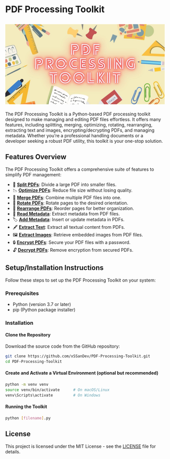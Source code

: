 # PDF Processing Toolkit

## ![PDF](PDF-Processing-Toolkit/banner/PDF%20Processing%20Toolkit.jpg)

The PDF Processing Toolkit is a Python-based PDF processing toolkit designed to make managing and editing PDF files effortless. It offers many features, including splitting, merging, optimizing, rotating, rearranging, extracting text and images, encrypting/decrypting PDFs, and managing metadata. Whether you’re a professional handling documents or a developer seeking a robust PDF utility, this toolkit is your one-stop solution.

## Features Overview

The PDF Processing Toolkit offers a comprehensive suite of features to simplify PDF management:

- 📄 [**Split PDFs**](src/Split_PDFs.py): Divide a large PDF into smaller files.
- 📉 [**Optimize PDFs**](src/Optimize_PDFs.py): Reduce file size without losing quality.
- 📑 [**Merge PDFs**](src/Merge_PDFs.py): Combine multiple PDF files into one.
- 🔄 [**Rotate PDFs**](src/Rotate_PDFs.py): Rotate pages to the desired orientation.
- 🔀 [**Rearrange PDFs**](src/Rearrange_PDFs.py): Reorder pages for better organization.
- 📝 [**Read Metadata**](src/Read_Metadata.py): Extract metadata from PDF files.
- 🏷️ [**Add Metadata**](src/Add_Metadata.py): Insert or update metadata in PDFs.
- 🖋️ [**Extract Text**](src/Extract_Text.py): Extract all textual content from PDFs.
- 🖼️ [**Extract Images**](src/Extract_Images.py): Retrieve embedded images from PDF files.
- 🔒 [**Encrypt PDFs**](src/Encrypt_PDFs.py): Secure your PDF files with a password.
- 🔓 [**Decrypt PDFs**](src/Decrypt_PDFs.py): Remove encryption from secured PDFs.

## Setup/Installation Instructions

Follow these steps to set up the PDF Processing Toolkit on your system:

### Prerequisites

- Python (version 3.7 or later)
- pip (Python package installer)

### Installation

#### Clone the Repository

Download the source code from the GitHub repository:

```bash
git clone https://github.com/xSSanDev/PDF-Processing-Toolkit.git
cd PDF-Processing-Toolkit
```
#### Create and Activate a Virtual Environment (optional but recommended)
```bash
python -m venv venv
source venv/bin/activate      # On macOS/Linux
venv\Scripts\activate         # On Windows
```
#### Running the Toolkit
```bash
python [filename].py
```
## License

This project is licensed under the MIT License - 
see the [LICENSE](PDF-Processing-Toolkit/LICENSE) file for details.
